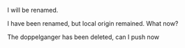 
I will be renamed.

I have been renamed, but local origin remained. What now?

The doppelganger has been deleted, can I push now
